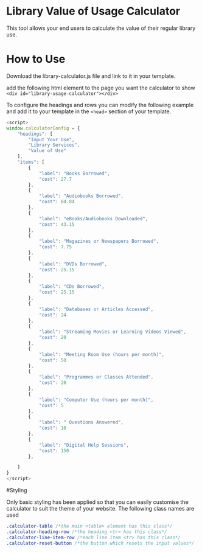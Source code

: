 # Library Value of Usage Calculator

This tool allows your end users to calculate the  value of their regular library use.

# How to Use

Download the library-calculator.js file and link to it in your template.

add the following html element to the page you want the calculator to show
`<div id="library-usage-calculator"></div>`

To configure the headings and rows you can modify the following example and 
add it to your template in the `<head>` section of your template.

```javascript
<script>
window.calculatorConfig = {
    "headings": [
        "Input Your Use",
        "Library Services",
        "Value of Use"
    ],
    "items": [
        {
            "label": "Books Borrowed",
            "cost": 27.7
        },
        {
            "label": "Audiobooks Borrowed",
            "cost": 84.84
        },
        {
            "label": "eBooks/Audiobooks Downloaded",
            "cost": 43.15
        },
        {
            "label": "Magazines or Newspapers Borrowed",
            "cost": 7.75
        },
        {
            "label": "DVDs Borrowed",
            "cost": 25.15
        },
        {
            "label": "CDs Borrowed",
            "cost": 25.15
        },
        {
            "label": "Databases or Articles Accessed",
            "cost": 24
        },
        {
            "label": "Streaming Movies or Learning Videos Viewed",
            "cost": 20
        },
        {
            "label": "Meeting Room Use (hours per month)",
            "cost": 50
        },
        {
            "label": "Programmes or Classes Attended",
            "cost": 20
        },
        {
            "label": "Computer Use (hours per month)",
            "cost": 5
        },
        {
            "label": " Questions Answered",
            "cost": 10
        },
        {
            "label": "Digital Help Sessions",
            "cost": 150
        },

    ]
}
</script>
```
#Styling

Only basic styling has been applied so that you can easily customise
the calculator to suit the theme of your website. The following class names are used

```css
.calculator-table /*the main <table> element has this class*/
.calculator-heading-row /*the heading <tr> has this class*/
.calculator-line-item-row /*each line item <tr> has this class*/
.calculator-reset-button /*the button which resets the input values*/
```